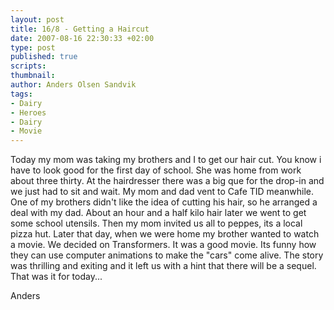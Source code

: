 ```yaml
---
layout: post
title: 16/8 - Getting a Haircut
date: 2007-08-16 22:30:33 +02:00
type: post
published: true
scripts:
thumbnail:
author: Anders Olsen Sandvik
tags:
- Dairy
- Heroes
- Dairy
- Movie
---
```

<p>Today my mom was taking my brothers and I to get our hair cut. You know i have to look good for the first day of school. She was home from work about three thirty. At the hairdresser there was a big que for the drop-in and we just had to sit and wait. My mom and dad vent to Cafe TID meanwhile. One of my brothers didn't like the idea of cutting his hair, so he arranged a deal with my dad. About an hour and a half kilo hair later we went to get some school utensils. Then my mom invited us all to peppes, its a local pizza hut. Later that day, when we were home my brother wanted to watch a movie. We decided on Transformers. It was a good movie. Its funny how they can use computer animations to make the "cars" come alive. The story was thrilling and exiting and it left us with a hint that there will be a sequel. That was it for today...</p>
<p>Anders</p>
